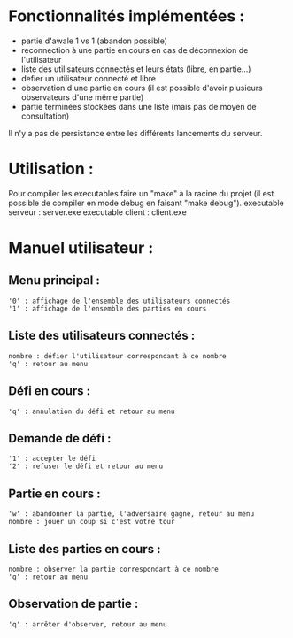 # Fonctionnalités implémentées :
- partie d'awale 1 vs 1 (abandon possible)
- reconnection à une partie en cours en cas de déconnexion de l'utilisateur
- liste des utilisateurs connectés et leurs états (libre, en partie...)
- defier un utilisateur connecté et libre
- observation d'une partie en cours (il est possible d'avoir plusieurs observateurs d'une même partie)
- partie terminées stockées dans une liste (mais pas de moyen de consultation)

Il n'y a pas de persistance entre les différents lancements du serveur.

# Utilisation :
Pour compiler les executables faire un "make" à la racine du projet (il est possible de compiler en mode debug en faisant "make debug").
executable serveur : server.exe
executable client : client.exe

# Manuel utilisateur :
## Menu principal :
    '0' : affichage de l'ensemble des utilisateurs connectés
    '1' : affichage de l'ensemble des parties en cours

## Liste des utilisateurs connectés :
    nombre : défier l'utilisateur correspondant à ce nombre
    'q' : retour au menu

## Défi en cours :
    'q' : annulation du défi et retour au menu

## Demande de défi :
    '1' : accepter le défi
    '2' : refuser le défi et retour au menu

## Partie en cours :
    'w' : abandonner la partie, l'adversaire gagne, retour au menu
    nombre : jouer un coup si c'est votre tour

## Liste des parties en cours :
    nombre : observer la partie correspondant à ce nombre
    'q' : retour au menu

## Observation de partie :
    'q' : arrêter d'observer, retour au menu